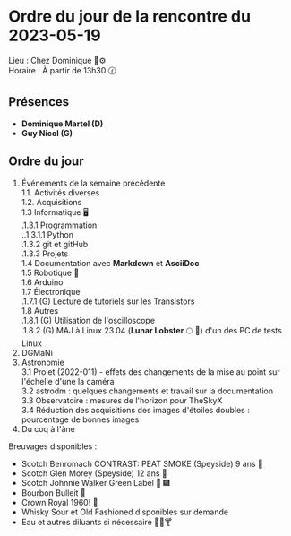 # Ordre du jour de la rencontre du 2023-05-19

Lieu :    Chez Dominique :telescope::gear:  
Horaire : À partir de 13h30 🕜  
## Présences
* **Dominique Martel (D)**  
* **Guy Nicol (G)**  

## Ordre du jour
1. Événements de la semaine précédente  
1.1.  Activités diverses  
1.2.  Acquisitions  
1.3 Informatique 🖥  
.1.3.1 Programmation  
..1.3.1.1 Python  
.1.3.2 git et gitHub  
.1.3.3 Projets  
1.4 Documentation avec **Markdown** et **AsciiDoc**  
1.5 Robotique 🤖  
1.6 Arduino  
1.7 Électronique  
.1.7.1 (G) Lecture de tutoriels sur les Transistors  
1.8 Autres  
.1.8.1 (G) Utilisation de l'oscilloscope  
.1.8.2 (G) MAJ à Linux 23.04 (**Lunar Lobster** 🌕 🦞) d'un des PC de tests Linux
2. DGMaNi  
3. Astronomie  
 3.1 Projet (2022-011) - effets des changements de la mise au point sur l'échelle d'une la caméra  
 3.2 astrodm : quelques changements et travail sur la documentation  
 3.3 Observatoire : mesures de l'horizon pour TheSkyX  
 3.4 Réduction des acquisitions des images d'étoiles doubles : pourcentage de bonnes images  
5. Du coq à l'âne    


Breuvages disponibles :
  * Scotch Benromach CONTRAST: PEAT SMOKE (Speyside) 9 ans 🥃 
  * Scotch Glen Morey (Speyside) 12 ans 🥃 
  * Scotch Johnnie Walker Green Label 🥃 🎆 
  * Bourbon Bulleit 🥃 
  * Crown Royal 1960! 🥃 
  * Whisky Sour et Old Fashioned disponibles sur demande
  * Eau et autres diluants si nécessaire 🍶🍺🍸
  
  
